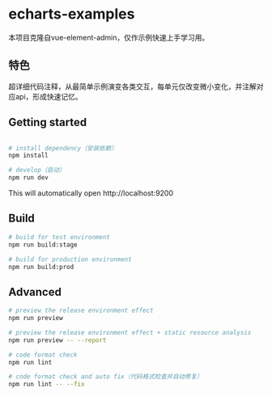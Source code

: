 # echarts-examples
本项目克隆自vue-element-admin，仅作示例快速上手学习用。

## 特色
超详细代码注释，从最简单示例演变各类交互，每单元仅改变微小变化，并注解对应api，形成快速记忆。

## Getting started

```bash

# install dependency（安装依赖）
npm install

# develop（启动）
npm run dev
```

This will automatically open http://localhost:9200

## Build

```bash
# build for test environment
npm run build:stage

# build for production environment
npm run build:prod
```

## Advanced

```bash
# preview the release environment effect
npm run preview

# preview the release environment effect + static resource analysis
npm run preview -- --report

# code format check
npm run lint

# code format check and auto fix（代码格式检查并自动修复）
npm run lint -- --fix
```

